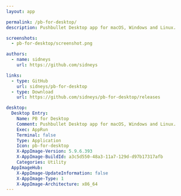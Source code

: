 ```yaml
---
layout: app

permalink: /pb-for-desktop/
description: Pushbullet Desktop app for macOS, Windows and Linux.

screenshots:
  - pb-for-desktop/screenshot.png

authors:
  - name: sidneys
    url: https://github.com/sidneys

links:
  - type: GitHub
    url: sidneys/pb-for-desktop
  - type: Download
    url: https://github.com/sidneys/pb-for-desktop/releases

desktop:
  Desktop Entry:
    Name: PB for Desktop
    Comment: Pushbullet Desktop app for macOS, Windows and Linux.
    Exec: AppRun
    Terminal: false
    Type: Application
    Icon: pb-for-desktop
    X-AppImage-Version: 5.9.6.393
    X-AppImage-BuildId: a3c5d550-48a3-11a7-129d-d97b17317afb
    Categories: Utility
  AppImageHub:
    X-AppImage-UpdateInformation: false
    X-AppImage-Type: 1
    X-AppImage-Architecture: x86_64
---
```

